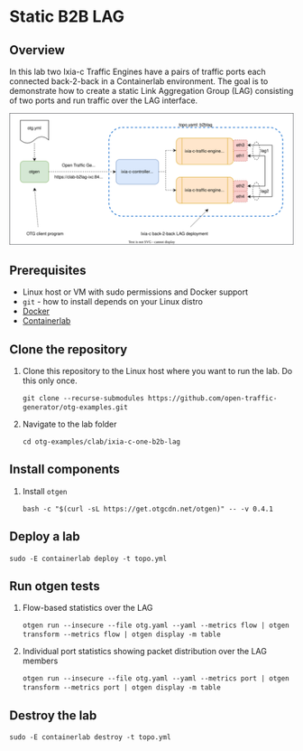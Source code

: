 # Static B2B LAG

## Overview
In this lab two Ixia-c Traffic Engines have a pairs of traffic ports each connected back-2-back in a Containerlab environment. The goal is to demonstrate how to create a static Link Aggregation Group (LAG) consisting of two ports and run traffic over the LAG interface.

![Diagram](./diagram.svg)

## Prerequisites

* Linux host or VM with sudo permissions and Docker support
* `git` - how to install depends on your Linux distro
* [Docker](https://docs.docker.com/engine/install/)
* [Containerlab](https://containerlab.dev/install/)

## Clone the repository

1. Clone this repository to the Linux host where you want to run the lab. Do this only once.

    ```Shell
    git clone --recurse-submodules https://github.com/open-traffic-generator/otg-examples.git
    ```

2. Navigate to the lab folder

    ```Shell
    cd otg-examples/clab/ixia-c-one-b2b-lag
    ```

## Install components

1. Install `otgen`

    ```Shell
    bash -c "$(curl -sL https://get.otgcdn.net/otgen)" -- -v 0.4.1
    ```

## Deploy a lab

```Shell
sudo -E containerlab deploy -t topo.yml
```

## Run otgen tests

1. Flow-based statistics over the LAG

    ```Shell
    otgen run --insecure --file otg.yaml --yaml --metrics flow | otgen transform --metrics flow | otgen display -m table
    ```

2. Individual port statistics showing packet distribution over the LAG members

    ```Shell
    otgen run --insecure --file otg.yaml --yaml --metrics port | otgen transform --metrics port | otgen display -m table
    ```

## Destroy the lab

```Shell
sudo -E containerlab destroy -t topo.yml
```
